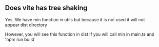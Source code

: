 <h2>Does vite has tree shaking</h2>
<p>Yes. We have min function in utils but because it is not used it will not appear dist directory</p>
<p>However, you will see this function in dist if you will call min in main.ts and 'npm run build' </p>
